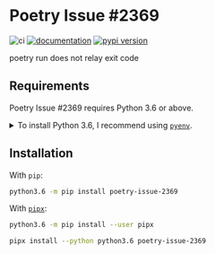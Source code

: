# Poetry Issue #2369
![ci](https://github.com/pawamoy/poetry-issue-2369/workflows/ci/badge.svg)
[![documentation](https://img.shields.io/readthedocs/poetry-issue-2369.svg?style=flat)](https://poetry-issue-2369.readthedocs.io/en/latest/index.html)
[![pypi version](https://img.shields.io/pypi/v/poetry-issue-2369.svg)](https://pypi.org/project/poetry-issue-2369/)

poetry run does not relay exit code

## Requirements
Poetry Issue #2369 requires Python 3.6 or above.

<details>
<summary>To install Python 3.6, I recommend using <a href="https://github.com/pyenv/pyenv"><code>pyenv</code></a>.</summary>

```bash
# install pyenv
git clone https://github.com/pyenv/pyenv ~/.pyenv

# setup pyenv (you should also put these three lines in .bashrc or similar)
export PATH="${HOME}/.pyenv/bin:${PATH}"
export PYENV_ROOT="${HOME}/.pyenv"
eval "$(pyenv init -)"

# install Python 3.6
pyenv install 3.6.8

# make it available globally
pyenv global system 3.6.8
```
</details>

## Installation
With `pip`:
```bash
python3.6 -m pip install poetry-issue-2369
```

With [`pipx`](https://github.com/pipx-project/pipx):
```bash
python3.6 -m pip install --user pipx

pipx install --python python3.6 poetry-issue-2369
```
